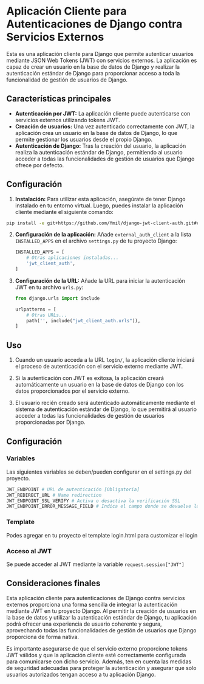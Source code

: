 # Aplicación Cliente para Autenticaciones de Django contra Servicios Externos

Esta es una aplicación cliente para Django que permite autenticar usuarios mediante JSON Web Tokens (JWT) con servicios externos. La aplicación es capaz de crear un usuario en la base de datos de Django y realizar la autenticación estándar de Django para proporcionar acceso a toda la funcionalidad de gestión de usuarios de Django.

## Características principales

- **Autenticación por JWT:** La aplicación cliente puede autenticarse con servicios externos utilizando tokens JWT.
- **Creación de usuarios:** Una vez autenticado correctamente con JWT, la aplicación crea un usuario en la base de datos de Django, lo que permite gestionar los usuarios desde el propio Django.
- **Autenticación de Django:** Tras la creación del usuario, la aplicación realiza la autenticación estándar de Django, permitiendo al usuario acceder a todas las funcionalidades de gestión de usuarios que Django ofrece por defecto.

## Configuración

1. **Instalación:** Para utilizar esta aplicación, asegúrate de tener Django instalado en tu entorno virtual. Luego, puedes instalar la aplicación cliente mediante el siguiente comando:

```bash
pip install -e git+https://github.com/Ymil/django-jwt-client-auth.git#egg=django-jwt-client-auth
```

2. **Configuración de la aplicación:** Añade `external_auth_client` a la lista `INSTALLED_APPS` en el archivo `settings.py` de tu proyecto Django:

    ```python
    INSTALLED_APPS = [
        # Otras aplicaciones instaladas...
        'jwt_client_auth',
    ]
    ```

3. **Configuración de la URL:** Añade la URL para iniciar la autenticación JWT en tu archivo `urls.py`:

    ```python
    from django.urls import include

    urlpatterns = [
        # Otras URLs...
        path('', include("jwt_client_auth.urls")),
    ]
    ```

## Uso

1. Cuando un usuario acceda a la URL `login/`, la aplicación cliente iniciará el proceso de autenticación con el servicio externo mediante JWT.

2. Si la autenticación con JWT es exitosa, la aplicación creará automáticamente un usuario en la base de datos de Django con los datos proporcionados por el servicio externo.

3. El usuario recién creado será autenticado automáticamente mediante el sistema de autenticación estándar de Django, lo que permitirá al usuario acceder a todas las funcionalidades de gestión de usuarios proporcionadas por Django.

## Configuración

### Variables

Las siguientes variables se deben/pueden configurar en el settings.py del proyecto.

```python
JWT_ENDPOINT # URL de autenticación [Obligatoria]
JWT_REDIRECT_URL # Name redirection
JWT_ENDPOINT_SSL_VERIFY # Activa o desactiva la verificación SSL
JWT_ENDPOINT_ERROR_MESSAGE_FIELD # Indica el campo donde se devuelve la respuesta del error
```

### Template

Podes agregar en tu proyecto el template login.html para customizar el login

### Acceso al JWT

Se puede acceder al JWT mediante la variable `request.session["JWT"]`

## Consideraciones finales

Esta aplicación cliente para autenticaciones de Django contra servicios externos proporciona una forma sencilla de integrar la autenticación mediante JWT en tu proyecto Django. Al permitir la creación de usuarios en la base de datos y utilizar la autenticación estándar de Django, tu aplicación podrá ofrecer una experiencia de usuario coherente y segura, aprovechando todas las funcionalidades de gestión de usuarios que Django proporciona de forma nativa.

Es importante asegurarse de que el servicio externo proporcione tokens JWT válidos y que la aplicación cliente esté correctamente configurada para comunicarse con dicho servicio. Además, ten en cuenta las medidas de seguridad adecuadas para proteger la autenticación y asegurar que solo usuarios autorizados tengan acceso a tu aplicación Django.